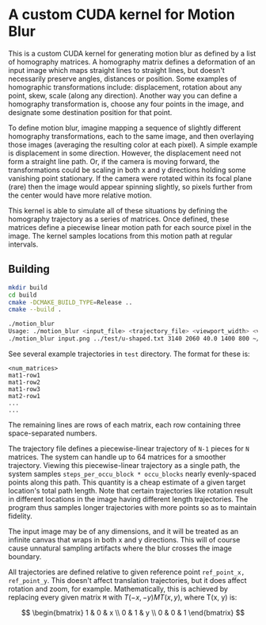 # A custom CUDA kernel for Motion Blur

This is a custom CUDA kernel for generating motion blur as defined by a list of
homography matrices.  A homography matrix defines a deformation of an input image
which maps straight lines to straight lines, but doesn't necessarily preserve angles,
distances or position.  Some examples of homographic transformations include:
displacement, rotation about any point, skew, scale (along any direction).  Another
way you can define a homography transformation is, choose any four points in the
image, and designate some destination position for that point.

To define motion blur, imagine mapping a sequence of slightly different homography
transformations, each to the same image, and then overlaying those images (averaging
the resulting color at each pixel).  A simple example is displacement in some
direction.  However, the displacement need not form a straight line path.  Or, if the
camera is moving forward, the transformations could be scaling in both x and y
directions holding some vanishing point stationary.  If the camera were rotated
within its focal plane (rare) then the image would appear spinning slightly, so
pixels further from the center would have more relative motion.

This kernel is able to simulate all of these situations by defining the homography
trajectory as a series of matrices.  Once defined, these matrices define a piecewise
linear motion path for each source pixel in the image.  The kernel samples locations
from this motion path at regular intervals.

## Building

```bash
mkdir build
cd build
cmake -DCMAKE_BUILD_TYPE=Release ..
cmake --build .

./motion_blur
Usage: ./motion_blur <input_file> <trajectory_file> <viewport_width> <viewport_height> <steps_per_occu_block> <ref_point_x> <ref_point_y> <output_file>
./motion_blur input.png ../test/u-shaped.txt 3140 2060 40.0 1400 800 ~/blurred-input.png
```

See several example trajectories in `test` directory.  The format for these is:

```
<num_matrices>
mat1-row1
mat1-row2
mat1-row3
mat2-row1
...
...
```

The remaining lines are rows of each matrix, each row containing three
space-separated numbers.

The trajectory file defines a piecewise-linear trajectory of `N-1` pieces for `N`
matrices.  The system can handle up to 64 matrices for a smoother trajectory.
Viewing this piecewise-linear trajectory as a single path, the system samples
`steps_per_occu_block * occu_blocks` nearly evenly-spaced points along this path.
This quantity is a cheap estimate of a given target location's total path length.
Note that certain trajectories like rotation result in different locations in the
image having different length trajectories.  The program thus samples longer
trajectories with more points so as to maintain fidelity.

The input image may be of any dimensions, and it will be treated as an infinite
canvas that wraps in both x and y directions.  This will of course cause unnatural
sampling artifacts where the blur crosses the image boundary.

All trajectories are defined relative to given reference point `ref_point_x,
ref_point_y`.  This doesn't affect translation trajectories, but it does affect
rotation and zoom, for example.  Mathematically, this is achieved by replacing every
given matrix `M` with $T(-x,-y) M T(x,y)$, where T(x, y) is:

$$
\begin{bmatrix}
1 & 0 & x \\
0 & 1 & y \\
0 & 0 & 1
\end{bmatrix}
$$







